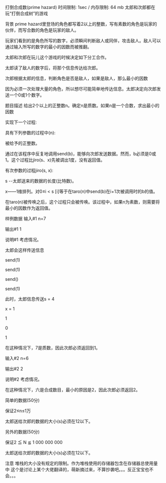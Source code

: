 打倒合成数(prime hazard)
时间限制: 1sec / 内存限制: 64 mb 太郎和次郎都在玩“打倒合成树”的游戏

背景
prime hazard里登场的角色都写着2以上的整数，写有素数的角色是玩家的伙伴，而写合数的角色是玩家的敌人。

玩家们看到的是角色所写的数字，必须瞬间判断敌人或同伴，攻击敌人。敌人可以通过输入所写的数字的最小的因数而被推翻。

太郎和次郎在玩儿这个游戏的时候决定如下分工合作。

太郎读了敌人的数字后，将那个信息传达给次郎。

次郎根据太郎的信息，判断角色是否是敌人，如果是敌人，那么最小的因数

因为必须一次处理大量的角色，所以想尽可能简单地传达信息。太郎决定向次郎发送一个0或1个数字。

题目描述
给出2个以上的正整数n。确定n是质数。如果n是一个合数，求出最小的因数

实现下一个过程:

具有下列参数的过程中(n):

被给予的正整数。

通过在该程序中反复地调用send(b)，能够向次郎发送数据。然而，b必须是0或1。这个过程比jiro(s、x)先被调出1度，没有返回值。

有次参数的过程jiro(s, x):

s --太郎送来的数据的长度(比特数)。

x——1维排列。对0≤i < s [i]等于在taro(n)中send(b)在i+1次被调用时的b的值。

在taro(n)被传唤之后，这个过程只会被传唤。该过程中，如果n为素数，则需要将最小的因数作为返回值。

样例数据
输入#1
n=7

输出#1
1

说明#1
考虑情况。

太郎会这样传送信息

send(1)

send(1)

send()

send(1)

此时，太郎信息传送s = 4

x = 1

1

0

1

在这种情况下，7是质数，因此次郎必须返回到1。

输入#2
n=6

输出#2
2

说明#2
考虑情况。

在这种情况下，六是合成数目，最小的原因是2，因此次郎必须返回2。

简单的数据(50分)

保证2≤n≤1万

太郎送给次郎的数据的大小(s)必须在12以下。

另外的数据(50分)

保证2 ≦ N ≦ 1 000 000 000

太郎送给次郎的数据的大小(s)必须在12以下。

注意
堆栈的大小没有规定的限制。作为堆栈使用的存储器包含在存储器总使用量中
这个是讨论上某个大佬翻译的，萌新摘过来，不算抄袭吧。。。反正宝宝也不会。。。
